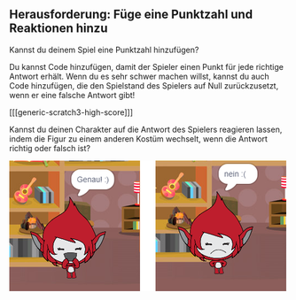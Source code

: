 ## Herausforderung: Füge eine Punktzahl und Reaktionen hinzu

Kannst du deinem Spiel eine Punktzahl hinzufügen?

Du kannst Code hinzufügen, damit der Spieler einen Punkt für jede richtige Antwort erhält. Wenn du es sehr schwer machen willst, kannst du auch Code hinzufügen, die den Spielstand des Spielers auf Null zurückzusetzt, wenn er eine falsche Antwort gibt!

[[[generic-scratch3-high-score]]]

Kannst du deinen Charakter auf die Antwort des Spielers reagieren lassen, indem die Figur zu einem anderen Kostüm wechselt, wenn die Antwort richtig oder falsch ist?

![Screenshot](images/brain-costume.png)